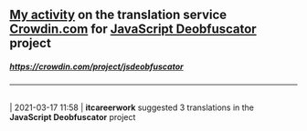 ## [My activity](https://crowdin.com/profile/itcareerwork/activity "My profile") on the translation service [Crowdin.com](https://crowdin.com "crowdin.com") for [JavaScript Deobfuscator](https://crowdin.com/project/jsdeobfuscator "JavaScript Deobfuscator") project
##### <https://crowdin.com/project/jsdeobfuscator>
***
<br>| 2021-03-17 11:58 | **itcareerwork** suggested 3 translations in the **JavaScript Deobfuscator** project
